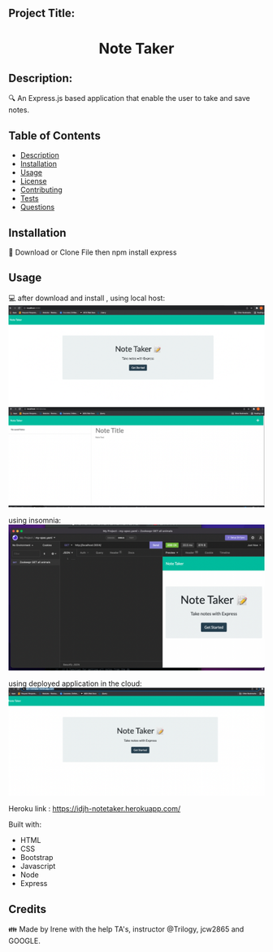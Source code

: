 ## Project Title: 
<h1 align="center">Note Taker </h1>

## Description:

🔍 An Express.js based application that enable the user to take and save notes. 

## Table of Contents
- [Description](#description)
- [Installation](#installation)
- [Usage](#usage)
- [License](#license)
- [Contributing](#contributing)
- [Tests](#tests)
- [Questions](#questions)

## Installation
💾  Download or Clone File then npm install express
    

## Usage
💻  after download and install ,
using local host: 
![alt text](public/assets/images/note_taker.png)
![alt text](public/assets/images/notes.png)

using insomnia: 
![alt text](public/assets/images/insomnia.png)

using deployed application in the cloud:
![alt text](public/assets/images/heroku.png)

Heroku link : https://idjh-notetaker.herokuapp.com/

Built with:

- HTML
- CSS
- Bootstrap 
- Javascript
- Node 
- Express


## Credits 
👪 Made by Irene with the help TA's, instructor @Trilogy,  jcw2865 and GOOGLE. 


